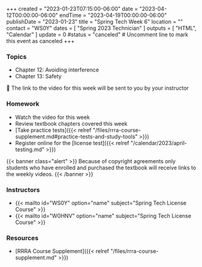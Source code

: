 +++
created = "2023-01-23T07:15:00-06:00"
date = "2023-04-12T00:00:00-06:00"
endTime = "2023-04-19T00:00:00-06:00"
publishDate = "2023-01-23"
title = "Spring Tech Week 6"
location = ""
contact = "WS0Y"
dates = [ "Spring 2023 Technician" ]
outputs = [ "HTML", "Calendar" ]
update = 0
#status = "canceled"	# Uncomment line to mark this event as canceled	
+++
### Topics

* Chapter 12: Avoiding interference
* Chapter 13: Safety

:vhs: The link to the video for this week will be sent to you by your
instructor

### Homework

* Watch the video for this week
* Review textbook chapters covered this week
* [Take practice tests]({{< relref "/files/rrra-course-supplement.md#practice-tests-and-study-tools" >}})
* Register online for the [license test]({{< relref "/calendar/2023/april-testing.md" >}})

{{< banner class="alert" >}}
Because of copyright agreements only students who have enrolled and
purchased the textbook will receive links to the weekly videos.
{{< /banner >}}

### Instructors

* {{< mailto id="WS0Y" option="name" subject="Spring Tech License Course" >}}
* {{< mailto id="W0HNV" option="name" subject="Spring Tech License Course" >}}

### Resources

* [RRRA Course Supplement]({{< relref "/files/rrra-course-supplement.md" >}})


